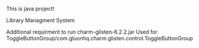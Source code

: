 This is java project!

Library Managment System

Additional requirment to run
charm-glisten-6.2.2.jar Used for ToggleButtonGroup/com.gluonhq.charm.glisten.control.ToggleButtonGroup